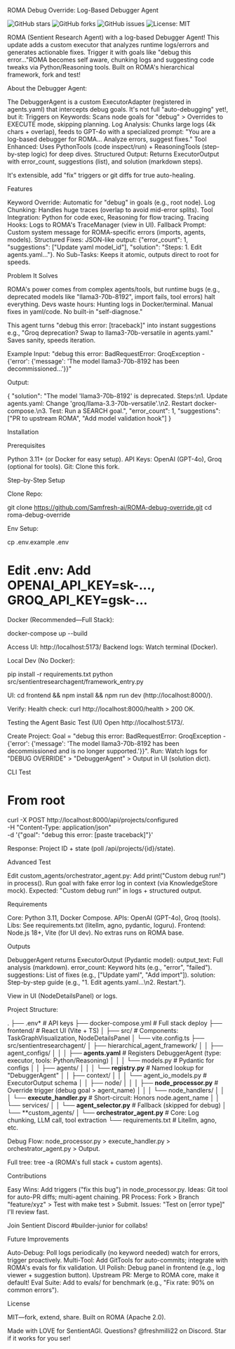 ROMA Debug Override: Log-Based Debugger Agent

![GitHub stars](https://img.shields.io/github/stars/samfresh-ai/ROMA-debug-override?style=social)
![GitHub forks](https://img.shields.io/github/forks/samfresh-ai/ROMA-debug-override?style=social)
![GitHub issues](https://img.shields.io/github/issues/samfresh-ai/ROMA-debug-override)
![License: MIT](https://img.shields.io/badge/License-MIT-yellow.svg)

ROMA (Sentient Research Agent) with a log-based Debugger Agent! This update adds a custom executor that analyzes runtime logs/errors and generates actionable fixes. Trigger it with goals like "debug this error..."ROMA becomes self aware, chunking logs and suggesting code tweaks via Python/Reasoning tools. Built on ROMA's hierarchical framework, fork and test!

 About the Debugger Agent:
	
  The DebuggerAgent is a custom ExecutorAdapter (registered in agents.yaml) that intercepts debug goals. It's not full "auto-debugging" yet!, but it: Triggers on Keywords: Scans node goals for "debug" > Overrides to EXECUTE mode, skipping planning.
Log Analysis: Chunks large logs (4k chars + overlap), feeds to GPT-4o with a specialized prompt: "You are a log-based debugger for ROMA... Analyze errors, suggest fixes."
Tool Enhanced: Uses PythonTools (code inspect/run) + ReasoningTools (step-by-step logic) for deep dives.
Structured Output: Returns ExecutorOutput with error_count, suggestions (list), and solution (markdown steps).

It's extensible, add "fix" triggers or git diffs for true auto-healing.

Features

Keyword Override: Automatic for "debug" in goals (e.g., root node).
Log Chunking: Handles huge traces (overlap to avoid mid-error splits).
Tool Integration: Python for code exec, Reasoning for flow tracing.
Tracing Hooks: Logs to ROMA's TraceManager (view in UI).
Fallback Prompt: Custom system message for ROMA-specific errors (imports, agents, models).
Structured Fixes: JSON-like output: {"error_count": 1, "suggestions": ["Update yaml model_id"], "solution": "Steps: 1. Edit agents.yaml..."}.
No Sub-Tasks: Keeps it atomic, outputs direct to root for speeds.

Problem It Solves

 ROMA's power comes from complex agents/tools, but runtime bugs (e.g., deprecated models like "llama3-70b-8192", import fails, tool errors) halt everything. Devs waste hours:
Hunting logs in Docker/terminal.
Manual fixes in yaml/code.
No built-in "self-diagnose."

This agent turns "debug this error: [traceback]" into instant suggestions e.g., "Groq deprecation? Swap to llama3-70b-versatile in agents.yaml." Saves sanity, speeds iteration.

Example Input: "debug this error: BadRequestError: GroqException - {'error': {'message': 'The model llama3-70b-8192 has been decommissioned...'}}"

Output: 

{
  "solution": "The model 'llama3-70b-8192' is deprecated. Steps:\n1. Update agents.yaml: Change 'groq/llama-3.3-70b-versatile'.\n2. Restart docker-compose.\n3. Test: Run a SEARCH goal.",
  "error_count": 1,
  "suggestions": ["PR to upstream ROMA", "Add model validation hook"]
}

 Installation
	
 Prerequisites
	
Python 3.11+ (or Docker for easy setup).
API Keys: OpenAI (GPT-4o), Groq (optional for tools).
Git: Clone this fork.

Step-by-Step Setup

Clone Repo:

git clone https://github.com/Samfresh-ai/ROMA-debug-override.git
cd roma-debug-override

Env Setup:

cp .env.example .env
# Edit .env: Add OPENAI_API_KEY=sk-..., GROQ_API_KEY=gsk-...

Docker (Recommended—Full Stack):

docker-compose up --build

Access UI: http://localhost:5173/
Backend logs: Watch terminal (Docker).

Local Dev (No Docker):

pip install -r requirements.txt
python src/sentientresearchagent/framework_entry.py

UI: cd frontend && npm install && npm run dev (http://localhost:8000/).

Verify: Health check: curl http://localhost:8000/health > 200 OK.

 Testing the Agent
 Basic Test (UI)
 Open http://localhost:5173/.

Create Project: Goal = "debug this error: BadRequestError: GroqException - {'error': {'message': 'The model llama3-70b-8192 has been decommissioned and is no longer supported.'}}".
Run: Watch logs for "DEBUG OVERRIDE" > "DebuggerAgent" > Output in UI (solution dict).

CLI Test

# From root
curl -X POST http://localhost:8000/api/projects/configured \
  -H "Content-Type: application/json" \
  -d '{"goal": "debug this error: [paste traceback]"}'

Response: Project ID + state (poll /api/projects/{id}/state).

Advanced Test

Edit custom_agents/orchestrator_agent.py: Add print("Custom debug run!") in process().
Run goal with fake error log in context (via KnowledgeStore mock).
Expected: "Custom debug run!" in logs + structured output.

 Requirements
	
Core: Python 3.11, Docker Compose.
APIs: OpenAI (GPT-4o), Groq (tools).
Libs: See requirements.txt (litellm, agno, pydantic, loguru).
Frontend: Node.js 18+, Vite (for UI dev).
No extras runs on ROMA base. 

Outputs

DebuggerAgent returns ExecutorOutput (Pydantic model):
output_text: Full analysis (markdown).
error_count: Keyword hits (e.g., "error", "failed").
suggestions: List of fixes (e.g., ["Update yaml", "Add import"]).
solution: Step-by-step guide (e.g., "1. Edit agents.yaml...\n2. Restart.").

View in UI (NodeDetailsPanel) or logs.


Project Structure:

.
├── .env*                  # API keys
├── docker-compose.yml     # Full stack deploy
├── frontend/              # React UI (Vite + TS)
│   ├── src/               # Components: TaskGraphVisualization, NodeDetailsPanel
│   └── vite.config.ts
├── src/sentientresearchagent/
│   ├── hierarchical_agent_framework/
│   │   ├── agent_configs/
│   │   │   ├── **agents.yaml**     # Registers DebuggerAgent (type: executor, tools: Python/Reasoning)
│   │   │   └── models.py           # Pydantic for configs
│   │   ├── agents/
│   │   │   └── **registry.py**     # Named lookup for "DebuggerAgent"
│   │   ├── context/
│   │   │   └── agent_io_models.py  # ExecutorOutput schema
│   │   ├── node/
│   │   │   ├── **node_processor.py** # Override trigger (debug goal > agent_name)
│   │   │   └── node_handlers/
│   │   │       └── **execute_handler.py** # Short-circuit: Honors node.agent_name
│   │   └── services/
│   │       └── **agent_selector.py** # Fallback (skipped for debug)
│   └── **custom_agents/
│       └── **orchestrator_agent.py** # Core: Log chunking, LLM call, tool extraction
└── requirements.txt       # Litellm, agno, etc.

Debug Flow: node_processor.py > execute_handler.py > orchestrator_agent.py > Output.

Full tree: tree -a (ROMA's full stack + custom agents).

Contributions

Easy Wins: Add triggers ("fix this bug") in node_processor.py.
Ideas: Git tool for auto-PR diffs; multi-agent chaining.
PR Process: Fork > Branch "feature/xyz" > Test with make test > Submit.
Issues: "Test on [error type]" I'll review fast.

Join Sentient Discord #builder-junior for collabs! 

Future Improvements

Auto-Debug: Poll logs periodically (no keyword needed) watch for errors, trigger proactively.
Multi-Tool: Add GitTools for auto-commits; integrate with ROMA's evals for fix validation.
UI Polish: Debug panel in frontend (e.g., log viewer + suggestion button).
Upstream PR: Merge to ROMA core, make it default!
Eval Suite: Add to evals/ for benchmark (e.g., "Fix rate: 90% on common errors").

 License
	
 MIT—fork, extend, share. Built on ROMA (Apache 2.0).
 
 Made with LOVE for SentientAGI. Questions? @freshmilli22 on Discord. 
 Star if it works for you ser! 

